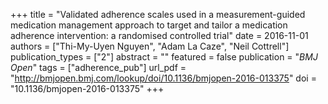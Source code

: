 +++
title = "Validated adherence scales used in a measurement-guided medication management approach to target and tailor a medication adherence intervention: a randomised controlled trial"
date = 2016-11-01
authors = ["Thi-My-Uyen Nguyen", "Adam La Caze", "Neil Cottrell"]
publication_types = ["2"]
abstract = ""
featured = false
publication = "*BMJ Open*"
tags = ["adherence_pub"]
url_pdf = "http://bmjopen.bmj.com/lookup/doi/10.1136/bmjopen-2016-013375"
doi = "10.1136/bmjopen-2016-013375"
+++

